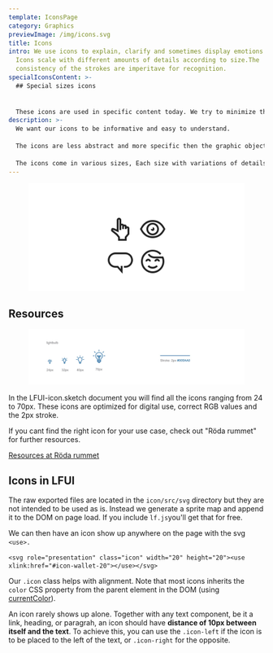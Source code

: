 ```yaml
---
template: IconsPage
category: Graphics
previewImage: /img/icons.svg
title: Icons
intro: We use icons to explain, clarify and sometimes display emotions ;). Our
  Icons scale with different amounts of details according to size.The
  consistency of the strokes are imperitave for recognition.
specialIconsContent: >-
  ## Special sizes icons


  These icons are used in specific content today. We try to minimize the use of these special sizes so don't use them in new design.
description: >-
  We want our icons to be informative and easy to understand.

  The icons are less abstract and more specific then the graphic objects. They should support the textual information or cluster information.

  The icons come in various sizes, Each size with variations of details.
---
```

<figure class="Image Image__background "><img src="/img/accessibility_nobg.svg" srcset="/img/accessibility_nobg.svg 2x" alt=""><figcaption><div class="Image__caption"></div></figcaption></figure>

## Resources

<figure class="Image Image__border Image__wide"><img src="/img/icons.jpg" srcset="/img/icons.jpg 2x" alt=""><figcaption><div class="Image__caption"></div></figcaption></figure>

In the LFUI-icon.sketch document you will find all the icons ranging from 24 to 70px. These icons are optimized for digital use, correct RGB values and the 2px stroke.

If you cant find the right icon for your use case, check out "Röda rummet" for further resources. 

[Resources at Röda rummet](https://cloud.brandmaster.com/brandcenter/se/lansforsakringar/)

## Icons in LFUI

<section>
<Collapse title="How to use - developer">
<div class="content">











<div class="ImageBlock ImageBlock__right"><div class="ImageBlock__content">

The raw exported files are located in the `icon/src/svg` directory but they are not intended to be used as is. Instead we generate a sprite map and append it to the DOM on page load. If you include `lf.js`you'll get that for free.

We can then have an icon show up anywhere on the page with the svg `<use>.`

```
<svg role="presentation" class="icon" width="20" height="20"><use xlink:href="#icon-wallet-20"></use></svg>
```

Our `.icon` class helps with alignment. Note that most icons inherits the `color` CSS property from the parent element in the DOM (using [currentColor](https://developer.mozilla.org/en/docs/Web/CSS/color_value#currentColor_keyword)).

An icon rarely shows up alone. Together with any text component, be it a link, heading, or paragrah, an icon should have **distance of 10px between itself and the text**. To achieve this, you can use the `.icon-left` if the icon is to be placed to the left of the text, or `.icon-right` for the opposite.</div><div class="ImageBlock__object"><img class="ImageBlock__image" src="undefined" alt="" /></div></div>










</div></Collapse>
</section>